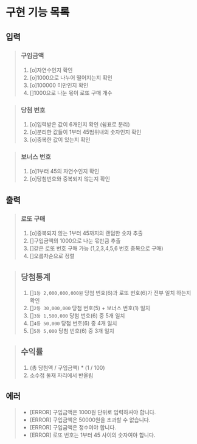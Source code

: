 # 구현 기능 목록

## 입력 

> ### 구입금액 
> 1. [o]자연수인지 확인
> 2. [o]1000으로 나누어 떨어지는지 확인
> 3. [o]100000 미만인지 확인
> 4. []1000으로 나눈 몫이 로또 구매 개수
>

> ### 당첨 번호
> 1. [o]입력받은 값이 6개인지 확인 (쉼표로 분리)
> 2. [o]분리한 값들이 1부터 45범위내의 숫자인지 확인
> 3. [o]중복한 값이 있는지 확인
>

> ### 보너스 번호
> 1. [o]1부터 45의 자연수인지 확인
> 2. [o]당첨번호와 중복되지 않는지 확인
> 
 
## 출력
> ### 로또 구매
> 1. [o]중복되지 않는 1부터 45까지의 랜덤한 숫자 추출
> 2. []구입금액의 1000으로 나눈 몫만큼 추출
> 3. []같은 로또 번호 구매 가능 (1,2,3,4,5,6 번호 중복으로 구매)
> 4. []오름차순으로 정렬
> 

> ## 당첨통계
> 1. []`1등 2,000,000,000원` 당첨 번호(6)과 로또 번호(6)가 전부 일치 하는지 확인 
> 2. []`2등 30,000,000` 당첨 번호(5) + 보너스 번호(1) 일치
> 3. []`3등 1,500,000` 당첨 번호(6) 중 5개 일치
> 4. []`4등 50,000` 당첨 번호(6) 중 4개 일치
> 5. []`5등 5,000` 당첨 번호(6) 중 3개 일치


> ## 수익률
> 1. (총 당첨액 / 구입금액) * (1 / 100)
> 2. 소수점 둘재 자리에서 반올림 

## 에러
> * [ERROR] 구입금액은 1000원 단위로 입력하셔야 합니다.
> * [ERROR] 구입금액은 50000원을 초과할 수 없습니다. 
> * [ERROR] 구입금액은 정수여야 합니다.
> * [ERROR] 로또 번호는 1부터 45 사이의 숫자여야 합니다.